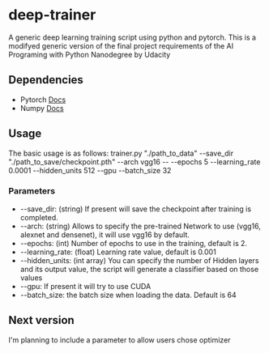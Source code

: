 # deep-trainer
A generic deep learning training script using python and pytorch. This is a modifyed generic version of the final project requirements of the AI Programing with Python Nanodegree by Udacity

## Dependencies
- Pytorch [Docs](https://pytorch.org/docs/stable/index.html)
- Numpy [Docs](https://docs.scipy.org/doc/)

## Usage
The basic usage is as follows:
trainer.py "./path_to_data" --save_dir "./path_to_save/checkpoint.pth" --arch vgg16 -- --epochs 5 --learning_rate 0.0001 --hidden_units 512  --gpu --batch_size 32

### Parameters
- --save_dir: (string) If present will save the checkpoint after training is completed.
- --arch: (string) Allows to specify the pre-trained Network to use (vgg16, alexnet and densenet), it will use vgg16 by default.
- --epochs: (int) Number of epochs to use in the training, default is 2.
- --learning_rate: (float) Learning rate value, default is 0.001
- --hidden_units: (int array) You can specify the number of Hidden layers and its output value, the script will generate a classifier based on those values
- --gpu: If present it will try to use CUDA
- --batch_size: the batch size when loading the data. Default is 64


## Next version
I'm planning to include a parameter to allow users chose optimizer

